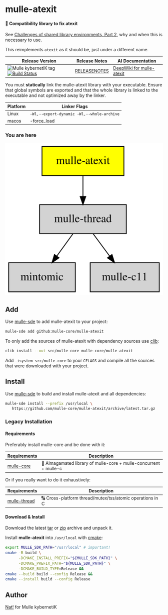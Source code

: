# mulle-atexit

#### 👼 Compatibility library to fix atexit

See [Challenges of shared library environments, Part 2](//www.mulle-kybernetik.com/weblog/2019/atexit_is_broken.html), why and when this is necessary to use.

This reimplements `atexit` as it should be, just under a different name.



| Release Version                                       | Release Notes  | AI Documentation
|-------------------------------------------------------|----------------|---------------
| ![Mulle kybernetiK tag](https://img.shields.io/github/tag/mulle-core/mulle-atexit.svg) [![Build Status](https://github.com/mulle-core/mulle-atexit/workflows/CI/badge.svg)](//github.com/mulle-core/mulle-atexit/actions) | [RELEASENOTES](RELEASENOTES.md) | [DeepWiki for mulle-atexit](https://deepwiki.com/mulle-core/mulle-atexit)



You must **statically** link the mulle-atexit library with your executable.
Ensure that global symbols are exported and that the whole library is linked
to the executable and not optimized away by the linker.

Platform | Linker Flags
---------|--------------------------------------------------
Linux    | `-Wl,--export-dynamic -Wl,--whole-archive`
macos    | -force_load <library>




### You are here

![Overview](overview.dot.svg)





## Add

Use [mulle-sde](//github.com/mulle-sde) to add mulle-atexit to your project:

``` sh
mulle-sde add github:mulle-core/mulle-atexit
```

To only add the sources of mulle-atexit with dependency
sources use [clib](https://github.com/clibs/clib):


``` sh
clib install --out src/mulle-core mulle-core/mulle-atexit
```

Add `-isystem src/mulle-core` to your `CFLAGS` and compile all the sources that were downloaded with your project.


## Install

Use [mulle-sde](//github.com/mulle-sde) to build and install mulle-atexit and all dependencies:

``` sh
mulle-sde install --prefix /usr/local \
   https://github.com/mulle-core/mulle-atexit/archive/latest.tar.gz
```

### Legacy Installation

#### Requirements

Preferably install mulle-core and be done with it:

| Requirements                                     | Description
|--------------------------------------------------|-----------------------
| [mulle-core](//github.com/mulle-core/mulle-core) |🌋 Almagamated library of mulle-core + mulle-concurrent + mulle-c


Or if you really want to do it exhaustively:

| Requirements                                 | Description
|----------------------------------------------|-----------------------
| [mulle-thread](https://github.com/mulle-concurrent/mulle-thread)             | 🔠 Cross-platform thread/mutex/tss/atomic operations in C

#### Download & Install

Download the latest [tar](https://github.com/mulle-core/mulle-atexit/archive/refs/tags/latest.tar.gz) or [zip](https://github.com/mulle-core/mulle-atexit/archive/refs/tags/latest.zip) archive and unpack it.

Install **mulle-atexit** into `/usr/local` with [cmake](https://cmake.org):

``` sh
export MULLE_SDK_PATH="/usr/local" # important!
cmake -B build \
      -DCMAKE_INSTALL_PREFIX="${MULLE_SDK_PATH}" \
      -DCMAKE_PREFIX_PATH="${MULLE_SDK_PATH}" \
      -DCMAKE_BUILD_TYPE=Release &&
cmake --build build --config Release &&
cmake --install build --config Release
```



## Author

[Nat!](https://mulle-kybernetik.com/weblog) for Mulle kybernetiK  



